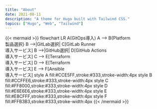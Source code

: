 ```yaml
---
title: "About"
date: 2021-08-11
description: "A theme for Hugo built with Tailwind CSS."
topics: ["Hugo", "Web", "Tailwind"]
---
```


{{< mermaid >}}
flowchart LR
    A(GitOps導入)
    A --> B{Platform<br>製品選択}
    B -->|GitLab選択| C[GitLab Runner<br>導入サービス]
    B -->|GitHub選択| D[GitHub Actions<br>導入サービス]
    C --> E[Terraform<br>導入サービス]
    D --> E[Terraform<br>導入サービス]
    E --> F[Ansible<br>導入サービス]
    style A fill:#CCE5FF,stroke:#333,stroke-width:4px
    style B fill:#CCFFE6,stroke:#333,stroke-width:4px
    style C fill:#FF8000,stroke:#333,stroke-width:4px
    style D fill:#E6E6E6,stroke:#333,stroke-width:4px
    style E fill:#E8CFFF,stroke:#333,stroke-width:4px
    style F fill:#FFB3B3,stroke:#333,stroke-width:4px
{{< /mermaid >}} 
